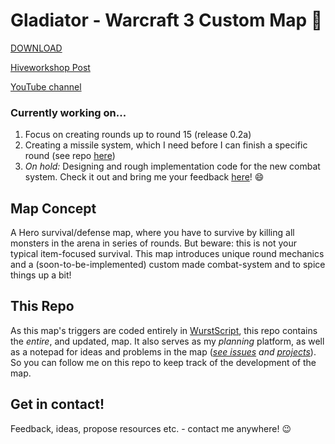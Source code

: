 # Gladiator - Warcraft 3 Custom Map :dragon:

[DOWNLOAD](https://github.com/maltebp/WC3Gladiator/releases/latest)

[Hiveworkshop Post](https://www.hiveworkshop.com/threads/gladiator-alpha.310920/)

[YouTube channel](https://www.youtube.com/channel/UCxzPK-ahezzxveKnPm0hcNw?view_as=subscriber)


### Currently working on...
1. Focus on creating rounds up to round 15 (release 0.2a)
2. Creating a missile system, which I need before I can finish a specific round (see repo [here](https://github.com/maltebp/MissileSystem))
3. _On hold:_ Designing and rough implementation code for the new combat system. Check it out and bring me your feedback [here](https://www.hiveworkshop.com/threads/ideas-feedback-for-combat-system.312212/)! :smile:



## Map Concept
A Hero survival/defense map, where you have to survive by killing all monsters in the arena in series of rounds. But beware: this is not your typical item-focused survival. This map introduces unique round mechanics and a (soon-to-be-implemented) custom made combat-system and to spice things up a bit!


## This Repo
As this map's triggers are coded entirely in [WurstScript](https://wurstlang.org), this repo contains the *entire*, and updated, map. It also serves as my *planning* platform, as well as a notepad for ideas and problems in the map (*[see issues](https://github.com/maltebp/WC3Gladiator/issues) and [projects](https://github.com/maltebp/WC3Gladiator/projects)*).
So you can follow me on this repo to keep track of the development of the map.

## Get in contact!
Feedback, ideas, propose resources etc. - contact me anywhere! :wink:
